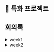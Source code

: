 ## 🙌 특화 프로젝트

## 회의록

<details><summary> week1
</summary>

### 1. 기본 정보

- **모의 주식** 정보 활용
    - ssasfy
    - ssasdaq
- 각각의 게임 방은 **같은 주식 시장을 공유하지 않는다**.
- **매 게임마다** 주식 시장은 **RESET**된다.
    - **개장(낮) 거래**
        - 게임 참가자 전원
        - 외부 시장
    - **폐장(밤) 거래**
        - 마피아
        - 외부 시장
- **게임 참가자**
    - **전체 주식 시장의 일부 구성원**으로 존재한다.
    - **개장(낮) 시간에 채팅으로 논의**할 수 있다.
        - 마피아 찾기 - 누가 주가를 조작한 것 같은지
        - 종목에 대한 토의 (주어진 뉴스를 바탕으로)
- **게임의 ROUND**는 다음과 같이 돌아간다.
    - ROUND의 **최대 횟수는 N회**로 제한한다.
    - **하나의 ROUND**에는 **개장(낮)과 폐장(밤)**이 존재한다.
        - 개장(낮)에는 **모든 참가자**가 거래 할 수 있다.
        - 폐장(밤)에는 **마피아가 주가 조작** 행위를 할 수 있다. (뉴스 준비 등)
- 다른 참가자의 투자 현황은 알 수 없다.
- 게임 내의 주식 종목 개수는 N개로 제한한다.


### 2. 사용자 관리

- 사용자는 회원 가입 시 **게임 머니 50만 원**을 지급 받는다.
- 사용자는 해당 **게임 머니로  ‘주식 마피아’ 게임에 참가**할 수 있다.
- 게임 머니가 부족하다면, **결제**를 통해 **게임 머니를 충전**할 수 있다.

### 3. 투자 분석

- ‘주식 마피아’ 게임에서 얻은 **이익/손실은 나의 실제 데이터**로 기록되어 **마이 페이지 대시 보드**에서 확인 가능하다.
- **확인 할 수 있는 데이터**는 다음과 같다.
    - **현금 잔액**
    - **전체 주식 잔액**
        - 투자 원금
        - 수익 금액 / 수익률
        - 모의 주식 투자 비중
    - **모의 주식 별 잔액**
        - 종목 명
        - 주식 수
        - 수익 금액 / 수익률
        - 1주 기준
            - 현재 가액
            - 내 구매 평균 가액
        - 총 금액
            - 현재 가액 기준
            - 내 구매 평균 가액 기준
        - 세금/수수료 - 일괄 적용 ?

### 5. 게임 내 역할 / 권한 / 승부 조건

- **마피아 - 주가 조작 집단의 두목**

    <aside>
    💡

  **승리 조건**

    - 끝 까지 잡히지 않기
    - 목표 금액 달성
        - 게임 입장 시 참여한 자본금의 500% ?
    - 특정 기업 인수 ?
    - 주가 조작이 성공적으로 이루어져 특정 기업의 주식 가격을 설정된 목표에 맞게 높이거나 낮춰야함
    </aside>

    - 마피아는 주식 거래의 기준이 되는 **뉴스를 생성**하여 시민들에게 발행할 수 있다.
    - 뉴스 발행 + 주가 조작??
        - 예를 들어, 긍정적인 뉴스를 발행하고 주가를 낮춰버리는 방법
- **애널리스트 - 마피아의 공범**

    <aside>
    💡

  **승리 조건**

    - 마피아와 함께 목표 금액 달성
    - 정체를 끝까지 들키지 않기
    - 특정 개미에게 잘못된 정보를 제공해 큰 손해를 입히면 인센티브 제공
    - 주가 조작에 성공한 횟수에 따라 인센트브 제공
    - 히든 승리 조건
        - 마피아가 체포되었을 때, 자신이 공범임을 끝까지 감추고 다른 인물에게 누명을 씌우면 공범만의 개인 승리 가능
    </aside>

    - 선동하는 역할
    - 찌라시 뉴스 제공 가능
- **금융 감독 원**

    <aside>
    💡

  **승리 조건**

    - 마피아 잡기
    </aside>

    - 주식 시장의 공정성을 유지하며, 마피아와 공범의 주가 조작 시도를 최대한 저지(?)

- **개미**

    <aside>
    💡

  **승리 조건**

    - 마피아 잡기
    </aside>

- **기자**

    <aside>
    💡

  **승리 조건**

    - 마피아 잡기
    </aside>
</details>

<details><summary> week2
</summary>
<details>
<summary>day1 (기존 블랙프라이데이에 금리, 대출 추가)
</summary>

![easyme](/uploads/23f5548b60ea31ce73b9314843052d60/F10F3048-1946-4B59-9038-96BA3B15AC0C.jpg)
- **금리 바(대출 / 상환) 적용**
    - **초기 금리 5%, 변동 가능 (1 ~ 10%)** - 고정 금리와 변동 금리를 고려한 최종 금리
    - **각 턴 시작 시 주어지는 경제 상황 (대공황, 곡물 가격 상승 등)에 따라 금리 변동**
- 자기 차례에는
    - **1. 선택** - 2가지 중 하나 선택 가능
        - 대출
        - 상환
    - **2. 필수** - 4가지 중 1개 행동
        - **주식 매입** (0개 매입 가능 → 주식 토큰 옮기기)
        - **주식 매도** (0개 매도 가능 → 주식 토큰 옮기기)
        - **금괴 매입**
- **대출**
    - 대출 횟수 제한 최대 2번
    - 해당 플레이어의 보유 자산 기준으로 대출 최대 금액 제한
        - 안정 자산(현금 + 금괴) 기준
        - (임시) 대출 금액 기준 표


            | 보유한 안정 자산 | 대출 최대 금액 |
            | --- | --- |
            | 0 ~ 150 | 100 |
            | 150 ~ 350 | 200 |
            | 350 ~ 600 | 300 |
            | 600 ~ 900 | 400 |
            | 900 ~ | 500 |
    - 대출 이자
        - 1 turn은 1분기(3개월) 뜻한다.
        - 총 16 turn (4년) —————> 게임 종료 조건 할까???
        - 한 턴이 끝날 때마다 상환하지 못한 금액에 대한 이자를 **단리**로 계산한다.
            - 대출 이력 띄워주기
            - 1turn 에서의 대출 금액 * 1turn이 끝날 때의 금리
            + 2turn  에서의 대출 금액 * 2turn이 끝날 때의 금리
            + 3turn 에서의 대출 금액 * 3turn이 끝날 때의 금리 = ex) 이자 500
- **상환**
    - 중간 상환 -  ex) 500 중에 300 갚는다.
    - 최종 상환 - ex) 돈 없으면 마이너스
- **기타**
    - 3명 이상이 게임을 하다가 한 명이 갑자기 나갔을 경우도 고려해야 함
        - 나간 사람 턴을 어떻게 할 것인가
        - 코치님 네는 해결을 못해서 봇으로 대체하셨음
</details>

<details>
<summary>day2 (순서도)
</summary>

### 오늘 한 일
- [🌲 순서도 게임 로직 정리 figma](https://www.figma.com/board/MQPH1pZWkN7CF15FK1Ezcp/%EC%88%9C%EC%84%9C%EB%8F%84---%EA%B2%8C%EC%9E%84-%EB%A1%9C%EC%A7%81?node-id=0-1&t=lR4gNds70XMbcXdl-1)

### 회고
**Keep** 
- 서로 생각하고 있는 프로세스가 동일한지 점검하면서 같이 작성하는 것이 좋았다.

**Problem**
- 과업에 대한 기한이 명확하지 않다. api를 빨리 만들어줘야 해서 마음이 급해졌다.

**Try**
- bot의 동작 로직을 생각해봐야 할 것 같다. 최적이 좋을지, 랜덤이 좋을지도 고려해봐야 할 것 같다.

### 내일 할 것
- 백 팀원들과 업무 분담 및 기능 명세 작성
- bot에 대해 공부

</details>


<details>
<summary>day3 (순서도 완료 및 기능명세서 작성)
</summary>

### 오늘 한 일
- [🌲 순서도 게임 로직 정리 figma](https://www.figma.com/board/MQPH1pZWkN7CF15FK1Ezcp/%EC%88%9C%EC%84%9C%EB%8F%84---%EA%B2%8C%EC%9E%84-%EB%A1%9C%EC%A7%81?node-id=0-1&t=lR4gNds70XMbcXdl-1)
- [🎨 기능명세서](https://www.notion.so/d963e898d603491695c5ecb0e6e2c11b)

### 회고
**Keep**
- 셋이 모여서 가능한 경우의 수를 같이 토의하다 보니 많은 경우의 수를 고려할 수 있었다.

**Problem**
- 보드게임을 기준으로 기능 명세를 작성하다 보니 상상으로 기능을 구분해야 해서 조금 어려웠다. 

**Try**
- 전체 팀원들과 화면 구성을 토의해봐야 할 것 같다.

### 내일 할 것
- 기능 명세서 작성 및 화면 구성 토의

</details>

<details>
<summary>day4 (기능명세서 완료)
</summary>

### 오늘 한 일
- [🎨 기능명세서](https://www.notion.so/d963e898d603491695c5ecb0e6e2c11b)

### 회고
**Today**
- 오늘은 기능 명세를 다시 작성했다. 
  <br>기존의 기능 명세는 순서도의 흐름(대출 조건 계산, 대출 가능 여부, ... )대로 기능을 구분했다면, 
  <br>이번에는 게임에서의 행위(주식 매수, 매도, 금괴 매입, ... )를 단위로 기능을 구분했다. 
  <br>그리고 각 행위를 순서대로 상세히 설명하고, 필요한 데이터를 입력했다.
- 멀티플레이어 게임의 웹소켓 메세지 규약을 읽어보았다. 각 행위마다 
  1. 서버와 클라이언트 중 어느 측이 먼저 메세지를 보내야 할지
  2. 어떤 내용을 보내야 할지
  3. 헤더는 어떻게 구성해야 할지 고민해봐야 할 것 같다.

**Keep**
- 백엔드 팀원끼리 기능별로 기능명세서를 상세히 작성하며 서로 똑같이 이해하고 있는지 확인할 수 있었습니다. 

**Problem**
- 봇, 게임 엔진 설계가 처음이고, 성능도 고려해야 해서 사전 공부가 필요할 것 같습니다.

**Try**
- 한 게임에 들어와 있는 플레이어들의 순서 관리를 어떻게 해야 할지
- 우리 게임에서 메세지 규약들이 어떻게 구성할지 고민해봐야 할 것 같습니다.

### 내일 할 것
- ERD 작성
- 기술 스택 선정
- 게임 엔진 설계

</details>

</details>
